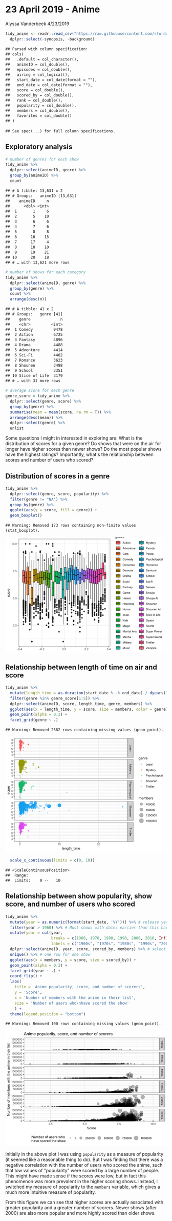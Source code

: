 23 April 2019 - Anime
================
Alyssa Vanderbeek
4/23/2019

``` r
tidy_anime <- readr::read_csv("https://raw.githubusercontent.com/rfordatascience/tidytuesday/master/data/2019/2019-04-23/tidy_anime.csv") %>%
  dplyr::select(-synopsis, -background)
```

    ## Parsed with column specification:
    ## cols(
    ##   .default = col_character(),
    ##   animeID = col_double(),
    ##   episodes = col_double(),
    ##   airing = col_logical(),
    ##   start_date = col_date(format = ""),
    ##   end_date = col_date(format = ""),
    ##   score = col_double(),
    ##   scored_by = col_double(),
    ##   rank = col_double(),
    ##   popularity = col_double(),
    ##   members = col_double(),
    ##   favorites = col_double()
    ## )

    ## See spec(...) for full column specifications.

Exploratory analysis
--------------------

``` r
# number of genres for each show 
tidy_anime %>%
  dplyr::select(animeID, genre) %>%
  group_by(animeID) %>%
  count
```

    ## # A tibble: 13,631 x 2
    ## # Groups:   animeID [13,631]
    ##    animeID     n
    ##      <dbl> <int>
    ##  1       1     6
    ##  2       5    10
    ##  3       6     6
    ##  4       7     6
    ##  5       8     8
    ##  6      16    15
    ##  7      17     4
    ##  8      18    10
    ##  9      19    21
    ## 10      20    18
    ## # … with 13,621 more rows

``` r
# number of shows for each category 
tidy_anime %>%
  dplyr::select(animeID, genre) %>%
  group_by(genre) %>%
  count %>%
  arrange(desc(n))
```

    ## # A tibble: 41 x 2
    ## # Groups:   genre [41]
    ##    genre             n
    ##    <chr>         <int>
    ##  1 Comedy         9478
    ##  2 Action         6725
    ##  3 Fantasy        4896
    ##  4 Drama          4488
    ##  5 Adventure      4414
    ##  6 Sci-Fi         4402
    ##  7 Romance        3623
    ##  8 Shounen        3498
    ##  9 School         3351
    ## 10 Slice of Life  3179
    ## # … with 31 more rows

``` r
# average score for each genre
genre_score = tidy_anime %>%
  dplyr::select(genre, score) %>%
  group_by(genre) %>%
  summarise(mean = mean(score, na.rm = T)) %>%
  arrange(desc(mean)) %>%
  dplyr::select(genre) %>%
  unlist
```

Some questions I might in interested in exploring are: What is the distribution of scores for a given genre? Do shows that were on the air for longer have higher scores than newer shows? Do the most popular shows have the highest ratings? Importantly, what's the relationship between scores and number of users who scored?

Distribution of scores in a genre
---------------------------------

``` r
tidy_anime %>%
  dplyr::select(genre, score, popularity) %>%
  filter(genre != "NA") %>%
  group_by(genre) %>%
  ggplot(aes(y = score, fill = genre)) +
  geom_boxplot() 
```

    ## Warning: Removed 173 rows containing non-finite values (stat_boxplot).

![](Anime_0423_files/figure-markdown_github/unnamed-chunk-3-1.png)

Relationship between length of time on air and score
----------------------------------------------------

``` r
tidy_anime %>%
  mutate(length_time = as.duration(start_date %--% end_date) / dyears(1)) %>%
  filter(genre %in% genre_score[1:5]) %>%
  dplyr::select(animeID, score, length_time, genre, members) %>%
  ggplot(aes(x = length_time, y = score, size = members, color = genre)) +
  geom_point(alpha = 0.3) +
  facet_grid(genre ~ .)
```

    ## Warning: Removed 2382 rows containing missing values (geom_point).

![](Anime_0423_files/figure-markdown_github/unnamed-chunk-4-1.png)

``` r
  scale_x_continuous(limits = c(0, 10))
```

    ## <ScaleContinuousPosition>
    ##  Range:  
    ##  Limits:    0 --   10

Relationship between show popularity, show score, and number of users who scored
--------------------------------------------------------------------------------

``` r
tidy_anime %>%
  mutate(year = as.numeric(format(start_date, '%Y'))) %>% # release year
  filter(year > 1960) %>% # Most shows with dates earlier than this have missing data
  mutate(year = cut(year,
                    breaks = c(1960, 1970, 1980, 1990, 2000, 2010, Inf),
                    labels = c("1960s", "1970s", "1980s", "1990s", "2000s", "2010s"))) %>% # group year into decades
  dplyr::select(animeID, year, score, scored_by, members) %>% # select relevant cols
  unique() %>% # one row for one show
  ggplot(aes(x = members, y = score, size = scored_by)) +
  geom_point(alpha = 0.3) +
  facet_grid(year ~ .) +
  coord_flip() + 
  labs(
    title = 'Anime popularity, score, and number of scorers',
    y = 'Score',
    x = 'Number of members with the anime in their list',
    size = 'Number of users who\nhave scored the show'  
    ) +
  theme(legend.position = "bottom") 
```

    ## Warning: Removed 100 rows containing missing values (geom_point).

![](Anime_0423_files/figure-markdown_github/unnamed-chunk-5-1.png)

Initially in the above plot I was using `popularity` as a measure of popularity (it seemed like a reasonable thing to do). But I was finding that there was a negative correlation with the number of users who scored the anime, such that low values of "popularity" were scored by a large number of people. This might have made sense if the scores were low, but in fact this phenomenon was more prevalent in the higher scoring shows. Instead, I switched my measure of popularity to the `members` variable, which gives a much more intuitive measure of popularity.

From this figure we can see that higher scores are actually associated with greater popularity and a greater number of scorers. Newer shows (after 2000) are also more popular and more highly scored than older shows.
